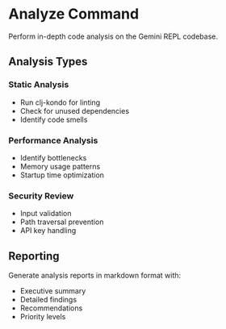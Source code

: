 # Analyze Command

Perform in-depth code analysis on the Gemini REPL codebase.

## Analysis Types

### Static Analysis
- Run clj-kondo for linting
- Check for unused dependencies
- Identify code smells

### Performance Analysis
- Identify bottlenecks
- Memory usage patterns
- Startup time optimization

### Security Review
- Input validation
- Path traversal prevention
- API key handling

## Reporting

Generate analysis reports in markdown format with:
- Executive summary
- Detailed findings
- Recommendations
- Priority levels
